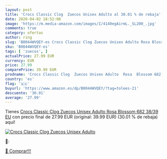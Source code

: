 ```yaml
---
layout: post
title: 'Crocs Classic Clog  Zuecos Unisex Adulto al 30.01 % de rebaja'
date: 2020-04-02 18:52:08
image: 'https://m.media-amazon.com/images/I/4140egAirmL._SL200_.jpg'
comments: true
category: ofertas
author: ring
slug: 'B0044WVQEY-es Crocs Classic Clog Zuecos Unisex Adulto Rosa Blossom 682...'
sku: 'B0044WVQEY-es'
tags: [ 'zuecos', ]
actualPrice: 27.99 EUR
currency: EUR
price: 27.99
comparePrice: 39.99 EUR
prodname: 'Crocs Classic Clog  Zuecos Unisex Adulto  Rosa  Blossom 682   38/39 EU'
country: 'es'
flag: '🇪🇸'
buyurl: 'https://www.amazon.es/dp/B0044WVQEY/?tag=tolees-21'
descuento: '30.01'
average: '27.99'
---
```


Tienes [Crocs Classic Clog  Zuecos Unisex Adulto  Rosa  Blossom 682   38/39 EU](https://www.amazon.es/dp/B0044WVQEY/?tag=tolees-21) con precio final de  27.99 EUR (original: 39.99 EUR) (30.01 %  de rebaja) aqui!

[![Crocs Classic Clog  Zuecos Unisex Adulto](https://m.media-amazon.com/images/I/4140egAirmL._SL200_.jpg)](https://www.amazon.es/dp/B0044WVQEY/?tag=tolees-21)

🔎:


[🛒 Comprar!!!](https://www.amazon.es/dp/B0044WVQEY/?tag=tolees-21)
